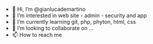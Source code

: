- 👋 Hi, I’m @gianlucademartino
- 👀 I’m interested in web site - admin - security and app
- 🌱 I’m currently learning git, php, phyton, html, css
- 💞️ I’m looking to collaborate on ...
- 📫 How to reach me 

<!---
gianlucademartino/gianlucademartino is a ✨ special ✨ repository because its `README.md` (this file) appears on your GitHub profile.
You can click the Preview link to take a look at your changes.
--->
